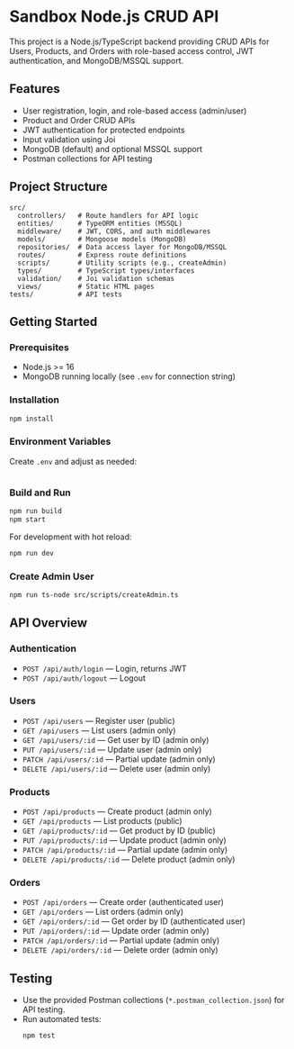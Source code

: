 # Sandbox Node.js CRUD API

This project is a Node.js/TypeScript backend providing CRUD APIs for Users, Products, and Orders with role-based access control, JWT authentication, and MongoDB/MSSQL support.

## Features

- User registration, login, and role-based access (admin/user)
- Product and Order CRUD APIs
- JWT authentication for protected endpoints
- Input validation using Joi
- MongoDB (default) and optional MSSQL support
- Postman collections for API testing

## Project Structure

```
src/
  controllers/   # Route handlers for API logic
  entities/      # TypeORM entities (MSSQL)
  middleware/    # JWT, CORS, and auth middlewares
  models/        # Mongoose models (MongoDB)
  repositories/  # Data access layer for MongoDB/MSSQL
  routes/        # Express route definitions
  scripts/       # Utility scripts (e.g., createAdmin)
  types/         # TypeScript types/interfaces
  validation/    # Joi validation schemas
  views/         # Static HTML pages
tests/           # API tests
```

## Getting Started

### Prerequisites

- Node.js >= 16
- MongoDB running locally (see `.env` for connection string)

### Installation

```sh
npm install
```

### Environment Variables

Create `.env` and adjust as needed:

```

```

### Build and Run

```sh
npm run build
npm start
```

For development with hot reload:

```sh
npm run dev
```

### Create Admin User

```sh
npm run ts-node src/scripts/createAdmin.ts
```

## API Overview

### Authentication

- `POST /api/auth/login` — Login, returns JWT
- `POST /api/auth/logout` — Logout

### Users

- `POST /api/users` — Register user (public)
- `GET /api/users` — List users (admin only)
- `GET /api/users/:id` — Get user by ID (admin only)
- `PUT /api/users/:id` — Update user (admin only)
- `PATCH /api/users/:id` — Partial update (admin only)
- `DELETE /api/users/:id` — Delete user (admin only)

### Products

- `POST /api/products` — Create product (admin only)
- `GET /api/products` — List products (public)
- `GET /api/products/:id` — Get product by ID (public)
- `PUT /api/products/:id` — Update product (admin only)
- `PATCH /api/products/:id` — Partial update (admin only)
- `DELETE /api/products/:id` — Delete product (admin only)

### Orders

- `POST /api/orders` — Create order (authenticated user)
- `GET /api/orders` — List orders (admin only)
- `GET /api/orders/:id` — Get order by ID (authenticated user)
- `PUT /api/orders/:id` — Update order (admin only)
- `PATCH /api/orders/:id` — Partial update (admin only)
- `DELETE /api/orders/:id` — Delete order (admin only)

## Testing

- Use the provided Postman collections (`*.postman_collection.json`) for API testing.
- Run automated tests:
  ```sh
  npm test
  ```

##